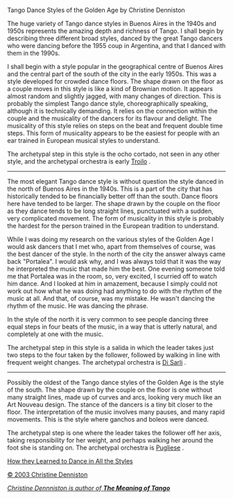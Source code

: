 Tango Dance Styles of the Golden Age
by Christine Denniston

The huge variety of Tango dance styles in Buenos Aires in the 1940s and 1950s represents the amazing depth and richness of Tango. I shall begin by describing three different broad styles, danced by the great Tango dancers who were dancing before the 1955 coup in Argentina, and that I danced with them in the 1990s.

I shall begin with a style popular in the geographical centre of Buenos Aires and the central part of the south of the city in the early 1950s. This was a style developed for crowded dance floors. The shape drawn on the floor as a couple moves in this style is like a kind of Brownian motion. It appears almost random and slightly jagged, with many changes of direction. This is probably the simplest Tango dance style, choreographically speaking, although it is technically demanding. It relies on the connection within the couple and the musicality of the dancers for its flavour and delight. The musicality of this style relies on steps on the beat and frequent double time steps. This form of musicality appears to be the easiest for people with an ear trained in European musical styles to understand.

The archetypal step in this style is the ocho cortado, not seen in any other style, and the archetypal orchestra is early [Troilo](http://www.totaltango.com/acatalog/tango_troilo_31.html "Anibal Troilo") .

* * *

The most elegant Tango dance style is without question the style danced in the north of Buenos Aires in the 1940s. This is a part of the city that has historically tended to be financially better off than the south. Dance floors here have tended to be larger. The shape drawn by the couple on the floor as they dance tends to be long straight lines, punctuated with a sudden, very complicated movement. The form of musicality in this style is probably the hardest for the person trained in the European tradition to understand.

While I was doing my research on the various styles of the Golden Age I would ask dancers that I met who, apart from themselves of course, was the best dancer of the style. In the north of the city the answer always came back "Portalea". I would ask why, and I was always told that it was the way he interpreted the music that made him the best. One evening someone told me that Portalea was in the room, so, very excited, I scurried off to watch him dance. And I looked at him in amazement, because I simply could not work out how what he was doing had anything to do with the rhythm of the music at all. And that, of course, was my mistake. He wasn't dancing the rhythm of the music. He was dancing the phrase.

In the style of the north it is very common to see people dancing three equal steps in four beats of the music, in a way that is utterly natural, and completely at one with the music.

The archetypal step in this style is a salida in which the leader takes just two steps to the four taken by the follower, followed by walking in line with frequent weight changes. The archetypal orchestra is [Di Sarli](http://www.totaltango.com/acatalog/tango_di_sarli_12.html "Carlos Di Sarli") .

* * *

Possibly the oldest of the Tango dance styles of the Golden Age is the style of the south. The shape drawn by the couple on the floor is one without many straight lines, made up of curves and arcs, looking very much like an Art Nouveau design. The stance of the dancers is a tiny bit closer to the floor. The interpretation of the music involves many pauses, and many rapid movements. This is the style where ganchos and boleos were danced.

The archetypal step is one where the leader takes the follower off her axis, taking responsibility for her weight, and perhaps walking her around the foot she is standing on. The archetypal orchestra is [Pugliese](http://www.totaltango.com/acatalog/tango_pugliese_24.html "Osvaldo Pugliese") .

[How they Learned to Dance in All the Styles](http://www.history-of-tango.com/learn-to-dance.html "How they Learned to Dance")

[© 2003 Christine Denniston](http://www.history-of-tango.com/contact.html "contact Christine Denniston")

[_Christine Dennniston is author of **The Meaning of Tango**_](http://www.totaltango.com/acatalog/tango_the_meaning_of_tango_49.html "How to dance Tango for maximum pleasure")

